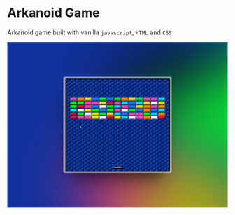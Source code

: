# Arkanoid Game

Arkanoid game built with vanilla ```javascript```, ```HTML``` and ```CSS``` 

![img](img/arkanoid.png)
